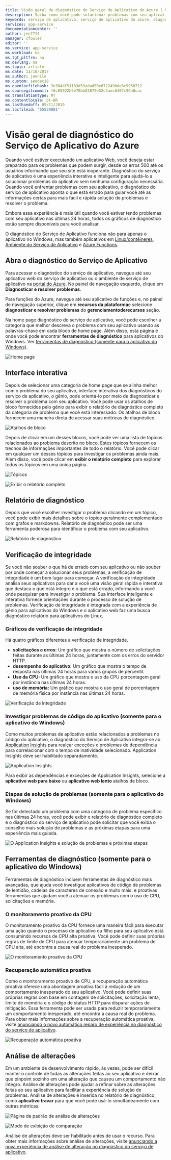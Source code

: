 ```yaml
---
title: Visão geral de diagnóstico do Serviço de Aplicativo do Azure | Microsoft Docs
description: Saiba como você pode solucionar problemas com seu aplicativo com o diagnóstico do serviço de aplicativo.
keywords: serviço de aplicativo, serviço de aplicativo do azure, diagnósticos, suporte, aplicativo web, solução de problemas, autoajuda
services: app-service
documentationcenter: ''
author: jen7714
manager: cfowler
editor: ''
ms.service: app-service
ms.workload: na
ms.tgt_pltfrm: na
ms.devlang: na
ms.topic: article
ms.date: 11/10/2017
ms.author: jennile
ms.custom: seodec18
ms.openlocfilehash: 3e304df51133d53adad50e672249bde6c9960712
ms.sourcegitcommit: f6c85922b9e70bb83879e52c2aec6307c99a0cac
ms.translationtype: MT
ms.contentlocale: pt-BR
ms.lasthandoff: 05/11/2019
ms.locfileid: "65539881"
---
```

# <a name="azure-app-service-diagnostics-overview"></a>Visão geral de diagnóstico do Serviço de Aplicativo do Azure

Quando você estiver executando um aplicativo Web, você deseja estar preparado para os problemas que podem surgir, desde os erros 500 até os usuários informando que seu site está inoperante. Diagnóstico do serviço de aplicativo é uma experiência interativa e inteligente para ajudá-lo a solucionar problemas do aplicativo sem nenhuma configuração necessária. Quando você enfrentar problemas com seu aplicativo, o diagnóstico do serviço de aplicativo aponta o que está errado para guiar você até as informações certas para mais fácil e rápida solução de problemas e resolver o problema.

Embora essa experiência é mais útil quando você estiver tendo problemas com seu aplicativo nas últimas 24 horas, todos os gráficos de diagnóstico estão sempre disponíveis para você analisar.

O diagnóstico do Serviço de Aplicativo funciona não para apenas o aplicativo no Windows, mas também aplicativos em [Linux/contêineres](https://docs.microsoft.com/azure/app-service/containers/app-service-linux-intro), [Ambiente do Serviço de Aplicativo](https://docs.microsoft.com/azure/app-service/environment/intro) e [Azure Functions](https://docs.microsoft.com/azure/azure-functions/functions-overview).

## <a name="open-app-service-diagnostics"></a>Abra o diagnóstico do Serviço de Aplicativo

Para acessar o diagnóstico do serviço de aplicativo, navegue até seu aplicativo web do serviço de aplicativo ou o ambiente de serviço de aplicativo na [portal do Azure](https://portal.azure.com). No painel de navegação esquerdo, clique em **Diagnosticar e resolver problemas**.

Para funções do Azure, navegue até seu aplicativo de funções e, no painel de navegação superior, clique em **recursos da plataforma**e selecione **diagnosticar e resolver problemas** do **gerenciamentoderecursos** seção.

Na home page diagnóstico do serviço de aplicativo, você pode escolher a categoria que melhor descreva o problema com seu aplicativo usando as palavras-chave em cada bloco de home page. Além disso, esta página é onde você pode encontrar **ferramentas de diagnóstico** para aplicativos do Windows. Ver [ferramentas de diagnóstico (somente para o aplicativo do Windows)](#diagnostic-tools-only-for-windows-app).

![Home page](./media/app-service-diagnostics/app-service-diagnostics-homepage-1.png)

## <a name="interactive-interface"></a>Interface interativa

Depois de selecionar uma categoria de home page que se alinha melhor com o problema do seu aplicativo, interface interativa dos diagnósticos do serviço de aplicativo, o gênio, pode orientá-lo por meio de diagnosticar e resolver o problema com seu aplicativo. Você pode usar os atalhos de bloco fornecidos pelo gênio para exibir o relatório de diagnóstico completo da categoria de problema que você está interessado. Os atalhos de bloco fornecem uma maneira direta de acessar suas métricas de diagnóstico.

![Atalhos de bloco](./media/app-service-diagnostics/tile-shortcuts-2.png)

Depois de clicar em um desses blocos, você pode ver uma lista de tópicos relacionados ao problema descrito no bloco. Estes tópicos fornecem os trechos de informações importantes de todo o relatório. Você pode clicar em qualquer um desses tópicos para investigar os problemas ainda mais. Além disso, você pode clicar em **exibir o relatório completo** para explorar todos os tópicos em uma única página.

![Tópicos](./media/app-service-diagnostics/application-logs-insights-3.png)

![Exibir o relatório completo](./media/app-service-diagnostics/view-full-report-4.png)

## <a name="diagnostic-report"></a>Relatório de diagnóstico

Depois que você escolher investigar o problema clicando em um tópico, você pode exibir mais detalhes sobre o tópico geralmente complementado com grafos e markdowns. Relatório de diagnóstico pode ser uma ferramenta poderosa para identificar o problema com seu aplicativo.

![Relatório de diagnóstico](./media/app-service-diagnostics/full-diagnostic-report-5.png)

## <a name="health-checkup"></a>Verificação de integridade

Se você não souber o que há de errado com seu aplicativo ou não souber por onde começar a solucionar seus problemas, a verificação de integridade é um bom lugar para começar. A verificação de integridade analisa seus aplicativos para dar a você uma visão geral rápida e interativa que destaca o que está íntegro e o que está errado, informando a você onde pesquisar para investigar o problema. Sua interface inteligente e interativa fornece orientações durante o processo de solução de problemas. Verificação de integridade é integrada com a experiência de gênio para aplicativos do Windows e o aplicativo web faz uma busca diagnóstico relatório para aplicativos do Linux.

### <a name="health-checkup-graphs"></a>Gráficos de verificação de integridade

Há quatro gráficos diferentes a verificação de integridade.

- **solicitações e erros:** Um gráfico que mostra o número de solicitações feitas durante as últimas 24 horas, juntamente com os erros do servidor HTTP.
- **desempenho do aplicativo:** Um gráfico que mostra o tempo de resposta nas últimas 24 horas para vários grupos de percentil.
- **Uso da CPU:** Um gráfico que mostra o uso da CPU porcentagem geral por instância nas últimas 24 horas.  
- **uso de memória:** Um gráfico que mostra o uso geral de porcentagem de memória física por instância nas últimas 24 horas.

![Verificação de integridade](./media/app-service-diagnostics/health-checkup-6.png)

### <a name="investigate-application-code-issues-only-for-windows-app"></a>Investigar problemas de código do aplicativo (somente para o aplicativo do Windows)

Como muitos problemas de aplicativo estão relacionados a problemas no código do aplicativo, o diagnóstico do Serviço de Aplicativo integra-se ao [Application Insights](https://docs.microsoft.com/azure/azure-monitor/app/app-insights-overview) para realçar exceções e problemas de dependência para correlacionar com o tempo de inatividade selecionado. Application Insights deve ser habilitado separadamente.

![Application Insights](./media/app-service-diagnostics/application-insights-7.png)

Para exibir as dependências e exceções de Application Insights, selecione a **aplicativo web para baixo** ou **aplicativo web lento** atalhos de bloco.

### <a name="troubleshooting-steps-only-for-windows-app"></a>Etapas de solução de problemas (somente para o aplicativo do Windows)

Se for detectado um problema com uma categoria de problema específico nas últimas 24 horas, você pode exibir o relatório de diagnóstico completo e o diagnóstico do serviço de aplicativo pode solicitar que você exiba o conselho mais solução de problemas e as próximas etapas para uma experiência mais guiada.

![O Application Insights e solução de problemas e próximas etapas](./media/app-service-diagnostics/troubleshooting-and-next-steps-8.png)

## <a name="diagnostic-tools-only-for-windows-app"></a>Ferramentas de diagnóstico (somente para o aplicativo do Windows)

Ferramentas de diagnóstico incluem ferramentas de diagnóstico mais avançadas, que ajuda você investigue aplicativos de código de problemas de lentidão, cadeias de caracteres de conexão e muito mais. e proativas ferramentas que ajudam você a atenuar os problemas com o uso de CPU, solicitações e memória.

### <a name="proactive-cpu-monitoring"></a>O monitoramento proativo da CPU

O monitoramento proativo da CPU fornece uma maneira fácil para executar uma ação quando o processo de aplicativo ou filho para seu aplicativo está consumindo recursos de CPU alta proativa. Você pode definir suas próprias regras de limite de CPU para atenuar temporariamente um problema de CPU alta, até encontra a causa real do problema inesperado.

![O monitoramento proativo da CPU](./media/app-service-diagnostics/proactive-cpu-monitoring-9.png)

### <a name="proactive-auto-healing"></a>Recuperação automática proativa

Como o monitoramento proativo de CPU, a recuperação automática proativa oferece uma abordagem proativa fácil à redução de um comportamento inesperado do seu aplicativo. Você pode definir suas próprias regras com base em contagem de solicitações, solicitação lenta, limite de memória e o código de status HTTP para disparar ações de mitigação. Essa ferramenta pode ser usada para reduzir temporariamente um comportamento inesperado, até encontra a causa real do problema. Para obter mais informações sobre a recuperação automática proativa, visite [anunciando o novo automático reparo de experiência no diagnóstico do serviço de aplicativo](https://azure.github.io/AppService/2018/09/10/Announcing-the-New-Auto-Healing-Experience-in-App-Service-Diagnostics.html).

![Recuperação automática proativa](./media/app-service-diagnostics/proactive-auto-healing-10.png)

## <a name="change-analysis"></a>Análise de alterações

Em um ambiente de desenvolvimento rápido, às vezes, pode ser difícil manter o controle de todas as alterações feitas ao seu aplicativo e deixar que pinpoint sozinho em uma alteração que causou um comportamento não íntegro. Análise de alterações pode ajudar a refinar sobre as alterações feitas ao seu aplicativo para facilitar a experiência de solução de problemas. Análise de alterações é inserida no relatório de diagnóstico, como **aplicativo travar** para que você pode usá-lo simultaneamente com outras métricas.

![Página de padrão de análise de alterações](./media/app-service-diagnostics/change-analysis-default-page-11.png)

![Modo de exibição de comparação](./media/app-service-diagnostics/diff-view-12.png)

Análise de alterações deve ser habilitado antes de usar o recurso. Para obter mais informações sobre análise de alterações, visite [anunciando a nova experiência de análise de alteração no diagnóstico do serviço de aplicativo](https://azure.github.io/AppService/2019/05/07/Announcing-the-new-change-analysis-experience-in-App-Service-Diagnostics-Analysis.html).